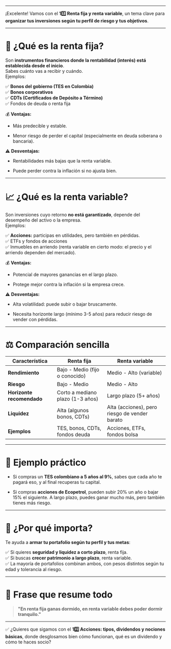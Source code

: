 ___
¡Excelente! Vamos con el **11️⃣ Renta fija y renta variable**, un tema clave para **organizar tus inversiones según tu perfil de riesgo y tus objetivos**.

---

# 🏦 ¿Qué es la renta fija?

Son **instrumentos financieros donde la rentabilidad (interés) está establecida desde el inicio**.  
Sabes cuánto vas a recibir y cuándo.  
Ejemplos:

✅ **Bonos del gobierno (TES en Colombia)**  
✅ **Bonos corporativos**  
✅ **CDTs (Certificados de Depósito a Término)**  
✅ Fondos de deuda o renta fija

💰 **Ventajas:**

- Más predecible y estable.
    
- Menor riesgo de perder el capital (especialmente en deuda soberana o bancaria).
    

⚠ **Desventajas:**

- Rentabilidades más bajas que la renta variable.
    
- Puede perder contra la inflación si no ajusta bien.
    

---

# 📈 ¿Qué es la renta variable?

Son inversiones cuyo retorno **no está garantizado**, depende del desempeño del activo o la empresa.  
Ejemplos:

✅ **Acciones:** participas en utilidades, pero también en pérdidas.  
✅ ETFs y fondos de acciones  
✅ Inmuebles en arriendo (renta variable en cierto modo: el precio y el arriendo dependen del mercado).

💰 **Ventajas:**

- Potencial de mayores ganancias en el largo plazo.
    
- Protege mejor contra la inflación si la empresa crece.
    

⚠ **Desventajas:**

- Alta volatilidad: puede subir o bajar bruscamente.
    
- Necesita horizonte largo (mínimo 3-5 años) para reducir riesgo de vender con pérdidas.
    

---

# ⚖️ Comparación sencilla

|Característica|Renta fija|Renta variable|
|---|---|---|
|**Rendimiento**|Bajo - Medio (fijo o conocido)|Medio - Alto (variable)|
|**Riesgo**|Bajo - Medio|Medio - Alto|
|**Horizonte recomendado**|Corto a mediano plazo (1-3 años)|Largo plazo (5+ años)|
|**Liquidez**|Alta (algunos bonos, CDTs)|Alta (acciones), pero riesgo de vender barato|
|**Ejemplos**|TES, bonos, CDTs, fondos deuda|Acciones, ETFs, fondos bolsa|

---

# 📝 Ejemplo práctico

- Si compras un **TES colombiano a 5 años al 9%**, sabes que cada año te pagará eso, y al final recuperas tu capital.
    
- Si compras **acciones de Ecopetrol**, pueden subir 20% un año o bajar 15% el siguiente. A largo plazo, puedes ganar mucho más, pero también tienes más riesgo.
    

---

# 🧠 ¿Por qué importa?

Te ayuda a **armar tu portafolio según tu perfil y tus metas**:

✅ Si quieres **seguridad y liquidez a corto plazo**, renta fija.  
✅ Si buscas **crecer patrimonio a largo plazo**, renta variable.  
✅ La mayoría de portafolios combinan ambos, con pesos distintos según tu edad y tolerancia al riesgo.

---

# 🚀 Frase que resume todo

> **"En renta fija ganas dormido, en renta variable debes poder dormir tranquilo."**

---

✅ ¿Quieres que sigamos con el **12️⃣ Acciones: tipos, dividendos y nociones básicas**, donde desglosamos bien cómo funcionan, qué es un dividendo y cómo te haces socio?